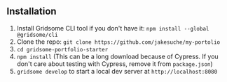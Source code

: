 



## Installation

1. Install Gridsome CLI tool if you don't have it: `npm install --global @gridsome/cli`
1. Clone the repo: `git clone https://github.com/jakesuche/my-portolio`
1. `cd gridsome-portfolio-starter`
1. `npm install` (This can be a long download because of Cypress. If you don't care about testing with Cypress, remove it from `package.json`)
1. `gridsome develop` to start a local dev server at `http://localhost:8080`



